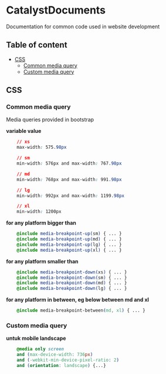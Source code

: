# CatalystDocuments
Documentation for common code used in website development

## Table of content
* [CSS](#css)
    * [Common media query](#common-media-query)
    * [Custom media query](#custom-media-query)

## CSS
### Common media query
Media queries provided in bootstrap

**variable value**
```css
    // xs
    max-width: 575.98px

    // sm
    min-width: 576px and max-width: 767.98px

    // md
    min-width: 768px and max-width: 991.98px

    // lg
    min-width: 992px and max-width: 1199.98px

    // xl
    min-width: 1200px
```
**for any platform bigger than**
```scss
    @include media-breakpoint-up(sm) { ... }
    @include media-breakpoint-up(md) { ... }
    @include media-breakpoint-up(lg) { ... }
    @include media-breakpoint-up(xl) { ... }
```
**for any platform smaller than**
```scss
    @include media-breakpoint-down(xs) { ... }
    @include media-breakpoint-down(sm) { ... }
    @include media-breakpoint-down(md) { ... }
    @include media-breakpoint-down(lg) { ... }
```
**for any platform in between, eg below between md and xl**
```css
    @include media-breakpoint-between(md, xl) { ... }
```

### Custom media query

**untuk mobile landscape**
```css
    @media only screen 
    and (max-device-width: 736px) 
    and (-webkit-min-device-pixel-ratio: 2)
    and (orientation: landscape) {...}
```